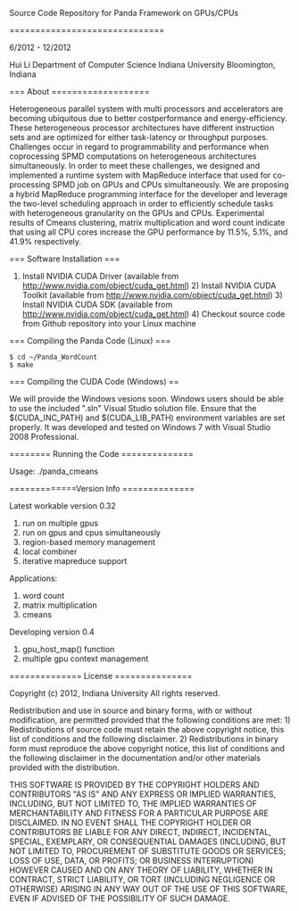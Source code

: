 Source Code Repository for Panda Framework on GPUs/CPUs

==============================

6/2012 - 12/2012

Hui Li                                                                                                                     Department of Computer Science                                                                                      Indiana University                                                                                              Bloomington, Indiana


=== About ===================

Heterogeneous parallel system with multi processors and accelerators are becoming ubiquitous due to better costperformance
and energy-efficiency. These heterogeneous processor architectures have different instruction sets and are optimized
for either task-latency or throughput purposes. Challenges occur in regard to programmability and performance when coprocessing SPMD computations on heterogeneous architectures simultaneously. In order to meet these challenges, we designed and implemented a runtime system with MapReduce interface that used for co-processing SPMD job on GPUs and CPUs simultaneously. We are proposing a hybrid MapReduce programming interface for the developer and leverage the two-level scheduling approach in order to efficiently schedule tasks with heterogeneous granularity on the GPUs and CPUs. Experimental results of Cmeans clustering, matrix multiplication and word count indicate that using all CPU cores increase the GPU performance by 11.5%, 5.1%, and 41.9% respectively. 

=== Software Installation ===

1) Install NVIDIA CUDA Driver (available from http://www.nvidia.com/object/cuda_get.html)                                 2) Install NVIDIA CUDA Toolkit (available from http://www.nvidia.com/object/cuda_get.html)                                3) Install NVIDIA CUDA SDK (available from http://www.nvidia.com/object/cuda_get.html)                                    4) Checkout source code from Github repository into your Linux machine

=== Compiling the Panda Code (Linux) ===

    $ cd ~/Panda_WordCount
    $ make

=== Compiling the CUDA Code (Windows) ==

We will provide the Windows vesions soon. Windows users should be able to use the included ".sln" Visual Studio solution file. Ensure that the $(CUDA_INC_PATH) and $(CUDA_LIB_PATH) environment variables are set properly. It was developed and tested on Windows 7 with Visual Studio 2008 Professional.

======== Running the Code ==============

Usage: 
    ./panda_cmeans

=============Version Info ==============

Latest workable version 0.32

  1) run on multiple gpus
  2) run on gpus and cpus simultaneously
  3) region-based memory management
  4) local combiner
  5) iterative mapreduce support

Applications:

  1) word count
  2) matrix multiplication
  3) cmeans


Developing version 0.4

  1) gpu_host_map() function
  2) multiple gpu context management


============== License ===============

Copyright (c) 2012, Indiana University  All rights reserved.

Redistribution and use in source and binary forms, with or without modification, are permitted provided that the following conditions are met: 1) Redistributions of source code must retain the above copyright notice, this list of conditions and the following disclaimer. 2) Redistributions in binary form must reproduce the above copyright notice, this list of conditions and the following disclaimer in the documentation and/or other materials provided with the distribution.

THIS SOFTWARE IS PROVIDED BY THE COPYRIGHT HOLDERS AND CONTRIBUTORS "AS IS" AND ANY EXPRESS OR IMPLIED WARRANTIES, INCLUDING, BUT NOT LIMITED TO, THE IMPLIED WARRANTIES OF MERCHANTABILITY AND FITNESS FOR A PARTICULAR PURPOSE ARE DISCLAIMED. IN NO EVENT SHALL THE COPYRIGHT HOLDER OR CONTRIBUTORS BE LIABLE FOR ANY DIRECT, INDIRECT, INCIDENTAL, SPECIAL, EXEMPLARY, OR CONSEQUENTIAL DAMAGES (INCLUDING, BUT NOT LIMITED TO, PROCUREMENT OF SUBSTITUTE GOODS OR SERVICES; LOSS OF USE, DATA, OR PROFITS; OR BUSINESS INTERRUPTION) HOWEVER CAUSED AND ON ANY THEORY OF LIABILITY, WHETHER IN CONTRACT, STRICT LIABILITY, OR TORT (INCLUDING NEGLIGENCE OR OTHERWISE) ARISING IN ANY WAY OUT OF THE USE OF THIS SOFTWARE, EVEN IF ADVISED OF THE POSSIBILITY OF SUCH DAMAGE.
